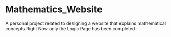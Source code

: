# Mathematics_Website
 A personal project related to designing a website that explains mathematical concepts 
 Right Now only the Logic Page has been completed
 
